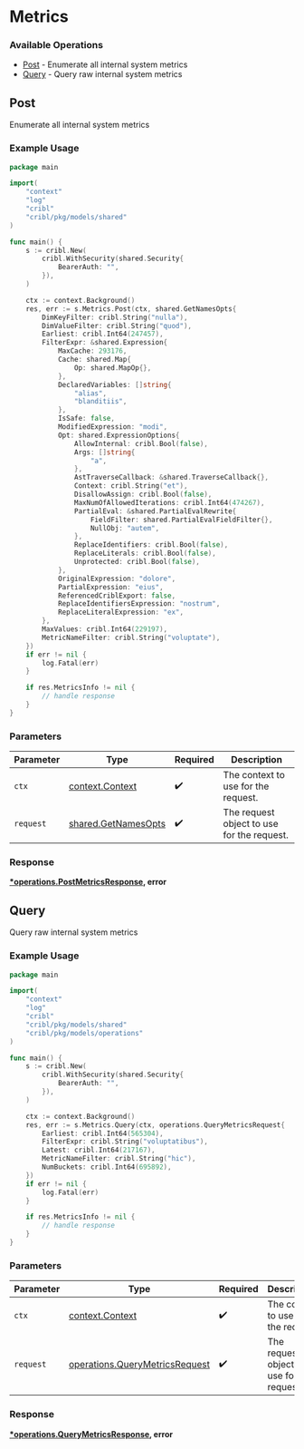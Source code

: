# Metrics

### Available Operations

* [Post](#post) - Enumerate all internal system metrics
* [Query](#query) - Query raw internal system metrics

## Post

Enumerate all internal system metrics

### Example Usage

```go
package main

import(
	"context"
	"log"
	"cribl"
	"cribl/pkg/models/shared"
)

func main() {
    s := cribl.New(
        cribl.WithSecurity(shared.Security{
            BearerAuth: "",
        }),
    )

    ctx := context.Background()
    res, err := s.Metrics.Post(ctx, shared.GetNamesOpts{
        DimKeyFilter: cribl.String("nulla"),
        DimValueFilter: cribl.String("quod"),
        Earliest: cribl.Int64(247457),
        FilterExpr: &shared.Expression{
            MaxCache: 293176,
            Cache: shared.Map{
                Op: shared.MapOp{},
            },
            DeclaredVariables: []string{
                "alias",
                "blanditiis",
            },
            IsSafe: false,
            ModifiedExpression: "modi",
            Opt: shared.ExpressionOptions{
                AllowInternal: cribl.Bool(false),
                Args: []string{
                    "a",
                },
                AstTraverseCallback: &shared.TraverseCallback{},
                Context: cribl.String("et"),
                DisallowAssign: cribl.Bool(false),
                MaxNumOfAllowedIterations: cribl.Int64(474267),
                PartialEval: &shared.PartialEvalRewrite{
                    FieldFilter: shared.PartialEvalFieldFilter{},
                    NullObj: "autem",
                },
                ReplaceIdentifiers: cribl.Bool(false),
                ReplaceLiterals: cribl.Bool(false),
                Unprotected: cribl.Bool(false),
            },
            OriginalExpression: "dolore",
            PartialExpression: "eius",
            ReferencedCriblExport: false,
            ReplaceIdentifiersExpression: "nostrum",
            ReplaceLiteralExpression: "ex",
        },
        MaxValues: cribl.Int64(229197),
        MetricNameFilter: cribl.String("voluptate"),
    })
    if err != nil {
        log.Fatal(err)
    }

    if res.MetricsInfo != nil {
        // handle response
    }
}
```

### Parameters

| Parameter                                                  | Type                                                       | Required                                                   | Description                                                |
| ---------------------------------------------------------- | ---------------------------------------------------------- | ---------------------------------------------------------- | ---------------------------------------------------------- |
| `ctx`                                                      | [context.Context](https://pkg.go.dev/context#Context)      | :heavy_check_mark:                                         | The context to use for the request.                        |
| `request`                                                  | [shared.GetNamesOpts](../../models/shared/getnamesopts.md) | :heavy_check_mark:                                         | The request object to use for the request.                 |


### Response

**[*operations.PostMetricsResponse](../../models/operations/postmetricsresponse.md), error**


## Query

Query raw internal system metrics

### Example Usage

```go
package main

import(
	"context"
	"log"
	"cribl"
	"cribl/pkg/models/shared"
	"cribl/pkg/models/operations"
)

func main() {
    s := cribl.New(
        cribl.WithSecurity(shared.Security{
            BearerAuth: "",
        }),
    )

    ctx := context.Background()
    res, err := s.Metrics.Query(ctx, operations.QueryMetricsRequest{
        Earliest: cribl.Int64(565304),
        FilterExpr: cribl.String("voluptatibus"),
        Latest: cribl.Int64(217167),
        MetricNameFilter: cribl.String("hic"),
        NumBuckets: cribl.Int64(695892),
    })
    if err != nil {
        log.Fatal(err)
    }

    if res.MetricsInfo != nil {
        // handle response
    }
}
```

### Parameters

| Parameter                                                                        | Type                                                                             | Required                                                                         | Description                                                                      |
| -------------------------------------------------------------------------------- | -------------------------------------------------------------------------------- | -------------------------------------------------------------------------------- | -------------------------------------------------------------------------------- |
| `ctx`                                                                            | [context.Context](https://pkg.go.dev/context#Context)                            | :heavy_check_mark:                                                               | The context to use for the request.                                              |
| `request`                                                                        | [operations.QueryMetricsRequest](../../models/operations/querymetricsrequest.md) | :heavy_check_mark:                                                               | The request object to use for the request.                                       |


### Response

**[*operations.QueryMetricsResponse](../../models/operations/querymetricsresponse.md), error**

